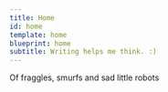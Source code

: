```yaml
---
title: Home
id: home
template: home
blueprint: home
subtitle: Writing helps me think. :)
---
```

Of fraggles, smurfs and sad little robots
